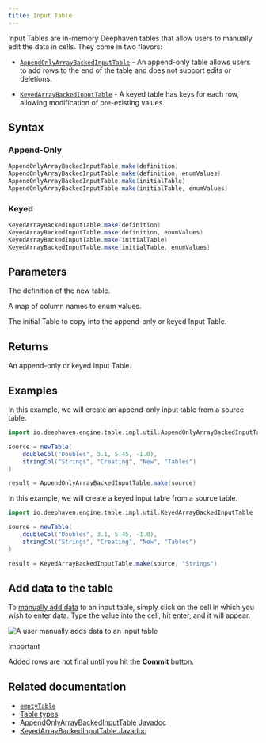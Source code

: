 ```yaml
---
title: Input Table
---
```


Input Tables are in-memory Deephaven tables that allow users to manually edit the data in cells. They come in two flavors:

- [`AppendOnlyArrayBackedInputTable`](/core/javadoc/io/deephaven/engine/table/impl/util/AppendOnlyArrayBackedInputTable.html) - An append-only table allows users to add rows to the end of the table and does not support edits or deletions.

- [`KeyedArrayBackedInputTable`](/core/javadoc/io/deephaven/engine/table/impl/util/KeyedArrayBackedInputTable.html) - A keyed table has keys for each row, allowing modification of pre-existing values.

## Syntax

### Append-Only

```groovy syntax
AppendOnlyArrayBackedInputTable.make(definition)
AppendOnlyArrayBackedInputTable.make(definition, enumValues)
AppendOnlyArrayBackedInputTable.make(initialTable)
AppendOnlyArrayBackedInputTable.make(initialTable, enumValues)
```

### Keyed

```groovy syntax
KeyedArrayBackedInputTable.make(definition)
KeyedArrayBackedInputTable.make(definition, enumValues)
KeyedArrayBackedInputTable.make(initialTable)
KeyedArrayBackedInputTable.make(initialTable, enumValues)
```

## Parameters

<ParamTable>
<Param name="definition" type="TableDefinition">

The definition of the new table.

</Param>
<Param name="enumValues" type="Map<String, Object[]>">

A map of column names to enum values.

</Param>
<Param name="initialTable" type="Table">

The initial Table to copy into the append-only or keyed Input Table.

</Param>
</ParamTable>

## Returns

An append-only or keyed Input Table.

## Examples

In this example, we will create an append-only input table from a source table.

```groovy order=source,result
import io.deephaven.engine.table.impl.util.AppendOnlyArrayBackedInputTable

source = newTable(
    doubleCol("Doubles", 3.1, 5.45, -1.0),
    stringCol("Strings", "Creating", "New", "Tables")
)

result = AppendOnlyArrayBackedInputTable.make(source)
```

In this example, we will create a keyed input table from a source table.

```groovy order=source,result
import io.deephaven.engine.table.impl.util.KeyedArrayBackedInputTable

source = newTable(
    doubleCol("Doubles", 3.1, 5.45, -1.0),
    stringCol("Strings", "Creating", "New", "Tables")
)

result = KeyedArrayBackedInputTable.make(source, "Strings")
```

## Add data to the table

To [manually add data](../../../how-to-guides/input-tables.md#add-data-to-the-table) to an input table, simply click on the cell in which you wish to enter data. Type the value into the cell, hit enter, and it will appear.

![A user manually adds data to an input table](../../../assets/how-to/groovy-input-table-ui.gif)

> [!IMPORTANT]
> Added rows are not final until you hit the **Commit** button.

## Related documentation

- [`emptyTable`](./emptyTable.md)
- [Table types](../../../conceptual/table-types.md)
- [AppendOnlyArrayBackedInputTable Javadoc](/core/javadoc/io/deephaven/engine/table/impl/util/AppendOnlyArrayBackedInputTable.html)
- [KeyedArrayBackedInputTable Javadoc](/core/javadoc/io/deephaven/engine/table/impl/util/KeyedArrayBackedInputTable.html)
